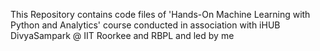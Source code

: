 This Repository contains code files of 'Hands-On Machine Learning with Python and Analytics' course conducted in association with iHUB DivyaSampark @ IIT Roorkee and RBPL and led by me
